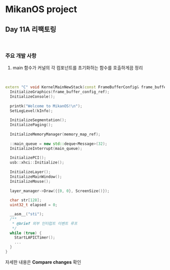 # MikanOS project
## Day 11A 리팩토링
<br>

### 주요 개발 사항
1. main 함수가 커널의 각 컴포넌트를 초기화하는 함수를 호출하게끔 정리

<br>

```cpp
extern "C" void KernelMainNewStack(const FrameBufferConfig& frame_buffer_config_ref, const MemoryMap& memory_map_ref) {
  InitializeGraphics(frame_buffer_config_ref);
  InitializeConsole();
  
  printk("Welcome to MikanOS!\n");
  SetLogLevel(kInfo);
  
  InitializeSegmentation();
  InitializePaging();
  
  InitializeMemoryManager(memory_map_ref);
  
  ::main_queue = new std::deque<Message>(32);
  InitializeInterrupt(main_queue);
  
  InitializePCI();
  usb::xhci::Initialize();
  
  InitializeLayer();
  InitializeMainWindow();
  InitializeMouse();
  
  layer_manager->Draw({{0, 0}, ScreenSize()});
  
  char str[128];
  uint32_t elapsed = 0;

  __asm__("sti");
  /**
   * @brief 외부 인터럽트 이벤트 루프
   */
  while (true) {
    StartLAPICTimer();
    ...
  }
}
```

자세한 내용은 **Compare changes** 확인
